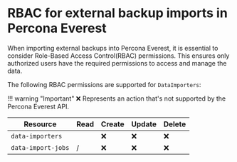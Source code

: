 # RBAC for external backup imports in Percona Everest

When importing external backups into Percona Everest, it is essential to consider Role-Based Access Control(RBAC) permissions. This ensures only authorized users have the required permissions to access and manage the data.


The following RBAC permissions are supported for `DataImporters`:


!!! warning "Important"
    :x: Represents an action that's not supported by the Percona Everest API.

|**Resource**| **Read**| **Create**| **Update**|**Delete**|
|------------|---------|-----------|-----------|----------|
| `data-importers`|<name>| :x:|:x: | :x:|
| `data-import-jobs`|<namespace>/<db name>| :x:|:x: | :x:|



